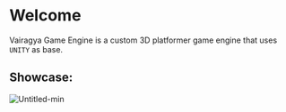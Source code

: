 # Welcome

Vairagya Game Engine is a custom 3D platformer game engine that uses `UNITY` as base.

## Showcase:

![Untitled-min](https://user-images.githubusercontent.com/30407235/235300950-aacdc9bf-981b-42ac-b15b-c93e479ffd89.gif)
